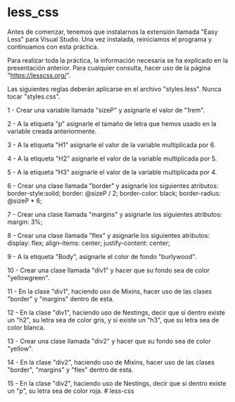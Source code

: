 # less_css

Antes de comenzar, tenemos que instalarnos la extensión llamada "Easy Less" para Visual Studio. Una vez instalada, reiniciamos el programa
y continuamos con esta práctica.

Para realizar toda la práctica, la información necesaria se ha explicado en la presentación anterior.
Para cualquier consulta, hacer uso de la página "https://lesscss.org/".

Las siguientes reglas deberán aplicarse en el archivo "styles.less". Nunca tocar "styles.css".

1 - Crear una variable llamada "sizeP" y asignarle el valor de "1rem".


2 - A la etiqueta "p" asignarle el tamaño de letra que hemos usado en la variable creada anteriormente.


3 - A la etiqueta "H1" asignarle el valor de la variable multiplicada por 6. 


4 - A la etiqueta "H2" asignarle el valor de la variable multiplicada por 5. 


5 - A la etiqueta "H3" asignarle el valor de la variable multiplicada por 4. 


6 - Crear una clase llamada "border" y asignarle los siguientes atributos:
    border-style:solid;
    border: @sizeP / 2;
    border-color: black;
    border-radius: @sizeP * 6;

7 - Crear una clase llamada "margins" y asignarle los siguientes atributos:
    margin: 3%;

8 - Crear una clase llamada "flex" y asignarle los siguientes atributos:
    display: flex;
    align-items: center;
    justify-content: center;

9 - A la etiqueta "Body", asignarle el color de fondo "burlywood".

10 - Crear una clase llamada "div1" y hacer que su fondo sea de color "yellowgreen".

11 - En la clase "div1", haciendo uso de Mixins, hacer uso de las clases "border" y "margins" dentro de esta.

12 - En la clase "div1", haciendo uso de Nestings, decir que si dentro existe un "h2", su letra sea de color gris, y si existe un "h3", que su letra sea de color blanca.

13 - Crear una clase llamada "div2" y hacer que su fondo sea de color "yellow".

14 - En la clase "div2", haciendo uso de Mixins, hacer uso de las clases "border", "margins" y "flex" dentro de esta.

15 - En la clase "div2", haciendo uso de Nestings, decir que si dentro existe un "p", su letra sea de color roja.
#   l e s s - c s s  
 
